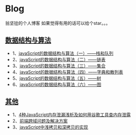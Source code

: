 # Blog
翁坚铨的个人博客
如果觉得有用的话可以给个star。。。

## [数据结构与算法](https://github.com/wengjq/Blog/issues?q=is%3Aissue+is%3Aopen+label%3A%E6%95%B0%E6%8D%AE%E7%BB%93%E6%9E%84%E4%B8%8E%E7%AE%97%E6%B3%95)
- 1、[javaScript的数据结构与算法（一）——栈和队列](https://github.com/wengjq/Blog/issues/4)
- 2、[javaScript的数据结构与算法（二）——链表](https://github.com/wengjq/Blog/issues/5)
- 3、[javaScript的数据结构与算法（三）——集合](https://github.com/wengjq/Blog/issues/6)
- 4、[javaScript的数据结构与算法（四）——字典和散列表](https://github.com/wengjq/Blog/issues/7)
- 5、[javaScript的数据结构与算法（五）——树](https://github.com/wengjq/Blog/issues/8)
- 6、[javaScript的数据结构与算法（六）——图](https://github.com/wengjq/Blog/issues/9)

## [其他](https://github.com/wengjq/Blog/issues?q=is%3Aissue+is%3Aopen+label%3A%E5%85%B6%E4%BB%96)
- 1、[4种JavaScript内存泄漏浅析及如何用谷歌工具查内存泄露](https://github.com/wengjq/Blog/issues/1)
- 2、[前端跨域问题及解决方案](https://github.com/wengjq/Blog/issues/2)
- 3、[javaScript中浅拷贝和深拷贝的实现](https://github.com/wengjq/Blog/issues/3)


